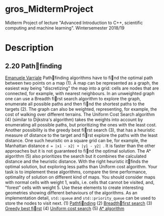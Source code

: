 # gros_MidtermProject
Midterm Project of lecture "Advanced Introduction to C++, scientific computing and machine learning".
Wintersemester 2018/19

# Description
## 2.20 Pathfinding
[Emanuele Varriale](mailto:varriale@itp.uni-frankfurt.de)
Pathfinding algorithms have to find the optimal path between two points on a map (1). A map can
be represented as a graph, the easiest way being "discretizing" the map into a grid: cells are nodes that
are connected, for example, with nearest neighbours.
In an unweighted graph one can use a Breadth first search algorithm to explore the graph, enumerate
all possible paths and then find the shortest paths to the targets (2).
The graph can also be weighted, representing, for example, the cost of walking over different terrains.
The Uniform Cost Search algorithm (4) (similar to Dijkstra's algorithm) takes the weights into account
by enumerating all possible paths, but prioritizing the ones with the least cost.
Another possibility is the greedy best first search (3), that has a heuristic measure of distance to the
target and first explore the paths with the least distance. One such heuristic on a square grid can be, for
example, the Manhattan distance `d = |x1 - x2| + |y1 - y2| `. It is faster than the other approaches but it
is not guaranteed to find the optimal solution.
The A* algorithm (5) also prioritizes the search but it combines the calculated distance and the
heuristic distance. With the right heuristic itfinds the optimal solution, but exploring less paths than
Uniform cost algorithm.
Your task is to implement these algorithms, compare the time performance, optimality of solution
on different kind of maps. You should consider maps with normal cells with weight 1, walls, i.e. cells
that cannot be visited, and, "forest" cells with weight 5. Use these elements to create interesting geometries
showing different behaviours of the algorithms. As an implementation detail, `std::queue` and
`std::priority_queue` can be used to store the nodes to visit next.
(1) [Pathfinding](https://en.wikipedia.org/wiki/Pathfinding)
(2) [Breadthfirst search](https://en.wikipedia.org/wiki/Breadth-first_search)
(3) [Greedy best first](https://en.wikipedia.org/wiki/Best-first_search)
(4) [Uniform cost search](https://algorithmicthoughts.wordpress.com/2012/12/15/artificial-intelligence-uniform-cost-searchucs/)
(5) [A* algorithm](https://en.wikipedia.org/wiki/A*_search_algorithm)

